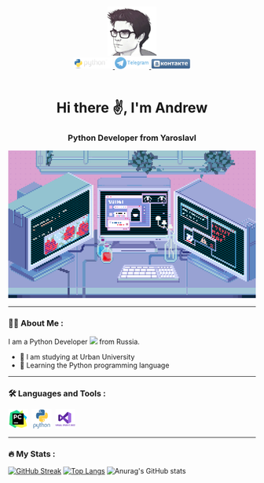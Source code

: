 <div id="header" align="center">
  <img src="https://github.com/AMahonya/AMahonya/blob/main/photo_2022-02-22_22-11-02%20(1).png" width="100"/>
</div>
<div id="badges" align="center">
  <a href="https://github.com/AMahonya/Domashka">
    <img src="https://github.com/AMahonya/AMahonya/blob/main/729264.png" width="80" alt="Python Badge"/>
  </a>
  <a href="https://t.me/Burb0n4ik">
    <img src="https://github.com/AMahonya/AMahonya/blob/main/19204353_9f385fbab2f3fffb940aaaf1c211642a_800.png" width="70" alt="TG Badge"/>
  </a>
  <a href="https://vk.com/andreyesenin">
    <img src="https://github.com/AMahonya/AMahonya/blob/main/%D0%91%D0%B5%D0%B7%20%D0%BD%D0%B0%D0%B7%D0%B2%D0%B0%D0%BD%D0%B8%D1%8F.png" width="80" alt="VK Badge"/>
  </a>
</div>
<div id="badges" align="center">
<img src="https://komarev.com/ghpvc/?username=AMahonya" width="80" alt=""/>
</div>



<div id="header" align="center">
    <h1>Hi there ✌️, I'm Andrew</h1>
    <h3>Python Developer from Yaroslavl</h3>
</div>
<div align="center">
  <img src="https://github.com/AMahonya/AMahonya/blob/main/2d64fff15c522596a8814138a51b7ad9.gif" width="600" height="300"/>
</div>

---

### :woman_technologist: About Me :
I am a Python Developer  <img src="https://media.giphy.com/media/WUlplcMpOCEmTGBtBW/giphy.gif" width="30"> from Russia.
- :telescope: I am studying at Urban University
- :seedling: Learning the Python programming language

---

### :hammer_and_wrench: Languages and Tools :

<div>
  <img src="https://github.com/devicons/devicon/blob/master/icons/pycharm/pycharm-original.svg" title="pycharm" alt="pycharm" width="40" height="40"/>&nbsp;
  <img src="https://github.com/devicons/devicon/blob/master/icons/python/python-original-wordmark.svg" title="python" alt="python" width="40" height="40"/>&nbsp;
    <img src="https://github.com/devicons/devicon/blob/master/icons/visualstudio/visualstudio-original-wordmark.svg" title="visualstudio" alt="visualstudio" width="40" height="40"/>&nbsp;
</div>

---

### :fire: My Stats :


[![GitHub Streak](http://github-readme-streak-stats.herokuapp.com?user=AMahonya&theme=dark&background=000000)](https://git.io/streak-stats)
[![Top Langs](https://github-readme-stats.vercel.app/api/top-langs/?username=AMahonya&layout=compact&theme=vision-friendly-dark)](https://github.com/anuraghazra/github-readme-stats)
![Anurag's GitHub stats](https://github-readme-stats.vercel.app/api?username=AMahonya&show_icons=true&theme=vision-friendly-dark)
